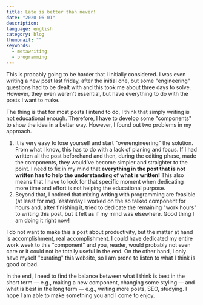 ```yaml
---
title: Late is better than never!
date: "2020-06-01"
description:
language: english
category: blog
thumbnail: ""
keywords:
  - metawriting
  - programming
---
```


This is probably going to be harder that I initially considered. I was even writing a new post last friday, after the initial one, but some "engineering" questions had to be dealt with and this took me about three days to solve. However, they even weren't essential, but have everything to do with the posts I want to make.

The thing is that for most posts I intend to do, I think that simply writing is not educational enough. Therefore, I have to develop some "components" to show the idea in a better way. However, I found out two problems in my approach.

1. It is very easy to lose yourself and start "overengineering" the solution. From what I know, this has to do with a lack of planing and focus. If I had written all the post beforehand and then, during the editing phase, made the components, they would've become simpler and straighter to the point. I need to fix in my mind that **everything in the post that is not written has to help the understanding of what is written!** This also means that I have to look for that specific moment when dedicating more time and effort is not helping the educational purpose.
2. Beyond that, I noticed that mixing writing with programming are feasible (at least for me). Yesterday I worked on the so talked component for hours and, after finishing it, tried to dedicate the remaining "work hours" to writing this post, but it felt as if my mind was elsewhere. Good thing I am doing it right now!

I do not want to make this a post about productivity, but the matter at hand is accomplishment, real accomplishment. I could have dedicated my entire work week to this "component" and you, reader, would probably not even care or it could not be totally useful in the end. On the other hand, I only have myself "curating" this website, so I am prone to listen to what I think is good or bad.

In the end, I need to find the balance between what I think is best in the short term — e.g., making a new component, changing some styling — and what is best in the long term — e.g., writing more posts, SEO, studying. I hope I am able to make something you and I come to enjoy.
